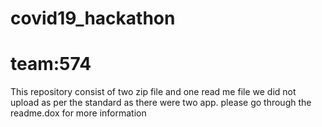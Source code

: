 # covid19_hackathon
# team:574
This repository consist of two zip file and one read me file
we did not upload as per the standard as there were two app.
please go through the readme.dox for more information 
